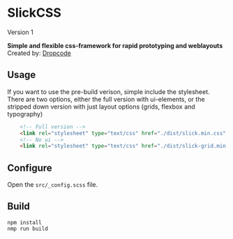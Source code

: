 # SlickCSS
Version 1

**Simple and flexible css-framework for rapid prototyping and weblayouts**
Created by: [Dropcode](https://www.dropcode.no/)

## Usage

If you want to use the pre-build verison, simple include the stylesheet.
There are two options, either the full version with ui-elements, or the 
stripped down version with just layout options (grids, flexbox and typography)
```html
    <!-- Full version -->
    <link rel="stylesheet" type="text/css" href="./dist/slick.min.css" />
    <!-- No ui -->
    <link rel="stylesheet" type="text/css" href="./dist/slick-grid.min.css" />
```



## Configure
Open the `src/_config.scss` file. 

## Build
    npm install
    nmp run build